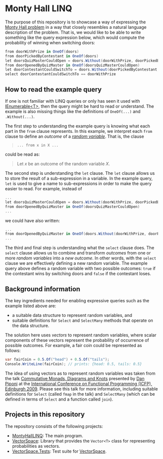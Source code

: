 ﻿# Monty Hall LINQ
The purpose of this repository is to showcase a way of expressing the 
[Monty Hall problem](https://en.wikipedia.org/wiki/Monty_Hall_problem) in a 
way that closely resembles a natural language description of the problem. 
That is, we would like to be able to write something like the query 
expression below, which would compute the probability of winning when 
switching doors:

```C#
from doorWithPrize in OneOf(doors)
from doorPickedByContestant in OneOf(doors)
let doorsQuizMasterCouldOpen = doors.Without(doorWithPrize, doorPickedByContestant)
from doorOpenedByQuizMaster in OneOf(doorsQuizMasterCouldOpen)
let doorContestantCouldSwitchTo = doors.Without(doorPickedByContestant, doorOpenedByQuizMaster).First()
select doorContestantCouldSwitchTo == doorWithPrize
```


## How to read the example query
If one is not familiar with LINQ queries or only has seen it used with 
[IEnumerable\<T\>](https://docs.microsoft.com/en-us/dotnet/api/system.collections.generic.ienumerable-1),
then the query might be hard to read or understand. The example is also missing
things like the definitions of `OneOf(...)` and `.Without(...)`.

The first step to understanding the example query is knowing what each part in
the `from` clause represents. In this example, we interpret each `from` clause
to define an *outcome* of a 
*[random variable](https://en.wikipedia.org/wiki/Random_variable)*.
That is, the clause 

> `... from x in X ...` 

could be read as:

> Let *x* be an outcome of the random variable *X*.


The second step is understanding the `let` clause. The `let` clause allows us 
to store the result of a sub-expression in a variable. In the example query,
`let` is used to give a name to sub-expressions in order to make the query 
easier to read. For example, instead of
```C#
...
let doorsQuizMasterCouldOpen = doors.Without(doorWithPrize, doorPickedByContestant)
from doorOpenedByQuizMaster in OneOf(doorsQuizMasterCouldOpen)
...
```
we could have also written:
```C#
...
from doorOpenedByQuizMaster in OneOf(doors.Without(doorWithPrize, doorPickedByContestant))
...
```

The third and final step is understanding what the `select` clause does. 
The `select` clause allows us to combine and transform *outcomes* from one
or more *random variables* into a *new outcome*. In other words, with the 
`select` clause we are effectively defining a new random variable.
The example query above defines a random variable with two possible outcomes:
`true` if the contestant wins by switching doors 
and `false` if the contestant loses.



## Background information
The key ingredients needed for enabling expressive queries such as the example 
listed above are:
 - a suitable data structure to represent random variables, and
 - suitable definitions for `Select` and `SelectMany` methods that operate on 
   the data structure.

The solution here uses *vectors* to represent random variables, where scalar
components of these vectors represent the probability of occurrence of possible 
outcomes. For example, a fair coin could be represented as follows:
```C#
var fairCoin = 0.5.Of("head") + 0.5.Of("tails");
Console.WriteLine(fairCoin); // prints: {head: 0.5, tails: 0.5}
```

The idea of using vectors as to represent random variables was taken from 
the talk [Commutative Monads, Diagrams and Knots](https://vimeo.com/6590617) 
presented by [Dan Piponi](https://twitter.com/sigfpe) 
at the [International Conference on Functional Programming (ICFP), Edinburgh 2009](http://www.cs.nott.ac.uk/~pszgmh/icfp09.html).
Please see this talk for more information, including suitable definitions for
`Select` (called `fmap` in the talk) and `SelectMany` (which can be defined in
terms of `Select` and a function called `join`).


## Projects in this repository
The repository consists of the following projects:

 - [MontyHallLINQ](MontyHallLINQ): 
   The main program.
 - [VectorSpace](VectorSpace): 
   Library that provides the `Vector<T>` class for representing probabilities 
   as vectors.
 - [VectorSpace.Tests](VectorSpace.Tests): 
   Test suite for [VectorSpace](VectorSpace).